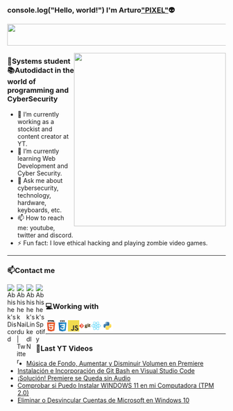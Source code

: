 ### console.log("Hello, world!") I'm Arturo["PIXEL"][yt]👽

[<img src="https://giffiles.alphacoders.com/209/209037.gif?raw=true" width="1050" height="50" />][yt]

[<img align="right" atl="GIF" src="https://s6.gifyu.com/images/5zdh.gif?raw=true" width="350" height="400" />][yt]

### 💙Systems student 📚Autodidact in the world of programming and CyberSecurity

- 🔭 I’m currently working as a stockist and content creator at YT.
- 🌱 I’m currently learning Web Development and Cyber Security.
- 💬 Ask me about cybersecurity, technology, hardware, keyboards, etc.
- 📫 How to reach me: youtube, twitter and discord.
- ⚡ Fun fact: I love ethical hacking and playing zombie video games.<br>
<hr>

### 📫Contact me

<a href="https://discord.gg/uT88RrR">
  <img align="left" alt="Abhishek's Discord" width="22px" src="https://raw.githubusercontent.com/peterthehan/peterthehan/master/assets/discord.svg" />
</a>
<a href="https://twitter.com/iPiixeeL">
  <img align="left" alt="Abhishek Naidu | Twitter" width="22px" src="https://raw.githubusercontent.com/peterthehan/peterthehan/master/assets/twitter.svg" />
</a>
<a href="https://www.youtube.com/c/TUTOSPIXEL/join">
  <img align="left" alt="Abhishek's LinkedIN" width="22px" src="https://raw.githubusercontent.com/peterthehan/peterthehan/master/assets/youtube.svg" />
</a>
<a href="https://www.facebook.com/tutospixel">
  <img align="left" alt="Abhishek's Spotify" width="22px" src="https://raw.githubusercontent.com/peterthehan/peterthehan/master/assets/facebook.svg" />
</a>
<br>

### 💻Working with

<a href="https://devdocs.io/html/" target="_blank">
<img align="left" alt="HTML5" width="26px" src="https://raw.githubusercontent.com/github/explore/80688e429a7d4ef2fca1e82350fe8e3517d3494d/topics/html/html.png" />
<a/>
  
<a href="https://devdocs.io/css/" target="_blank">
<img align="left" alt="CSS" width="26px" src="https://raw.githubusercontent.com/github/explore/80688e429a7d4ef2fca1e82350fe8e3517d3494d/topics/css/css.png" />
<a/>
  
<a href="https://devdocs.io/javascript/" target="_blank">
<img align="left" alt="javascript" width="26px" src="https://raw.githubusercontent.com/github/explore/80688e429a7d4ef2fca1e82350fe8e3517d3494d/topics/javascript/javascript.png" />
<a/>
  
<a href="https://devdocs.io/git/" target="_blank">
<img align="left" alt="git" width="26px" src="https://raw.githubusercontent.com/github/explore/80688e429a7d4ef2fca1e82350fe8e3517d3494d/topics/git/git.png" />
<a/>
  
<a href="https://devdocs.io/react/" target="_blank">
<img align="left" alt="react" width="26px" src="https://raw.githubusercontent.com/github/explore/80688e429a7d4ef2fca1e82350fe8e3517d3494d/topics/react/react.png" />
<a/>
  
<a href="https://devdocs.io/python~3.9/" target="_blank">
<img align="left" alt="python" width="26px" src="https://raw.githubusercontent.com/github/explore/80688e429a7d4ef2fca1e82350fe8e3517d3494d/topics/python/python.png" /><br/>
<a/>
  
<hr>

### 🎥Last YT Videos

<!-- YT:START -->
- [Música de Fondo, Aumentar y Disminuir Volumen en Premiere](https://www.youtube.com/watch?v=wg_ilgdq_eg)
- [Instalación e Incorporación de Git Bash en Visual Studio Code](https://www.youtube.com/watch?v=eQ84h0Eau9I)
- [¡Solución! Premiere se Queda sin Audio](https://www.youtube.com/watch?v=JNzbD4UKRcw)
- [Comprobar si Puedo Instalar WINDOWS 11 en mi Computadora (TPM 2.0)](https://www.youtube.com/watch?v=DGC-pzuvrRo)
- [Eliminar o Desvincular Cuentas de Microsoft en Windows 10](https://www.youtube.com/watch?v=BshocJjUVsY)
<!-- YT:END -->

<!-- LINKS -->

[yt]: https://www.youtube.com/c/TUTOSPIXEL/join
